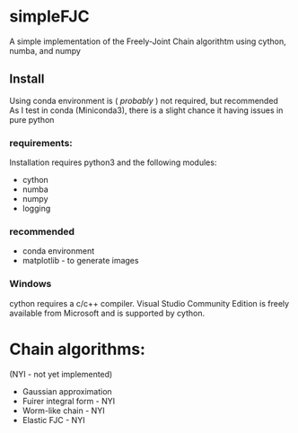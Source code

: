 # simpleFJC

A simple implementation of the Freely-Joint Chain algorithtm
using cython, numba, and numpy

## Install

Using conda environment is ( _probably_ ) not required, but recommended<br>
As I test in conda (Miniconda3), there is a slight chance it having issues in pure python  


### requirements:

Installation requires python3 and the following modules:

* cython
* numba
* numpy
* logging

### recommended

* conda environment
* matplotlib - to generate images

### Windows
cython requires a c/c++ compiler. Visual Studio Community Edition is freely available from Microsoft and is supported by cython.

# Chain algorithms:

(NYI - not yet implemented)

* Gaussian approximation
* Fuirer integral form    - NYI
* Worm-like chain         - NYI
* Elastic FJC             - NYI
